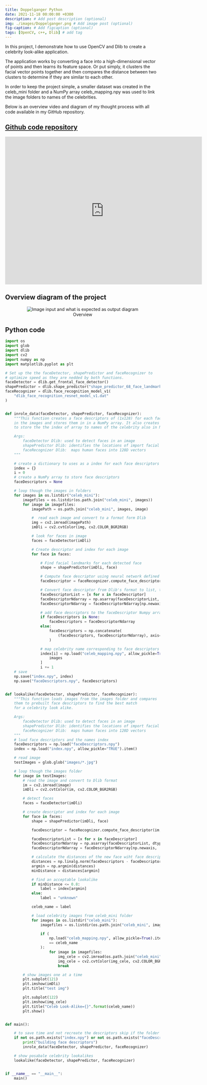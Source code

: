 ```yaml
---
title: Doppelganger Python
date: 2021-11-18 00:00:00 +0300
description: # Add post description (optional)
img: ./images/Doppelganger.png # Add image post (optional)
fig-caption: # Add figcaption (optional)
tags: [OpenCV, c++, Dlib] # add tag
---
```


In this project, I demonstrate how to use OpenCV and Dlib to create a celebrity look-alike application.

The application works by converting a face into a high-dimensional vector of points and then learns its feature space. Or put simply, it clusters the facial vector points together and then compares the distance between two clusters to determine if they are similar to each other.

In order to keep the project simple, a smaller dataset was created in the celeb_mini folder and a NumPy array celeb_mapping.npy was used to link the image folders to names of the celebrities. 

Below is an overview video and diagram of my thought process with all code available in my GitHub repository. 

## <a href="https://github.com/matthewaltenburg/virtual_makeup_opencv.git" target="_blank">Github code repository</a>

<p align="center">
<iframe
    style="align:center"
    width="640"
    height="480"
    src="https://www.youtube.com/embed/uIhbzM1sGLo"
    frameborder="0"
    allowfullscreen
>
</iframe>
</p>

## Overview diagram of the project
<!-- /home/matthew/matthewaltenburg.me/content/blog/DoppelGanger Python/images/doppelganger.svg -->

<figure style="text-align: center;">
  <img src="./images/doppelganger2.png" alt="Image input and what is expected as output diagram">
  <figcaption>Overview</figcaption>
</figure>

## Python code

```python
import os
import glob
import dlib
import cv2
import numpy as np
import matplotlib.pyplot as plt

# Set up the the faceDetector, shapePredictor and faceRecognizer to
# optimize speed as they are nedded by both functions.
faceDetector = dlib.get_frontal_face_detector()
shapePredictor = dlib.shape_predictor("shape_predictor_68_face_landmarks.dat")
faceRecognizer = dlib.face_recognition_model_v1(
    "dlib_face_recognition_resnet_model_v1.dat"
)


def inrole_data(faceDetector, shapePredictor, faceRecognizer):
    """This function creates a face descriptors of (1x128) for each face
    in the images and stores them in in a NumPy array. It also creates a dictionary
    to store the the index of array to names of the celebrity also in NumPy array.

    Args:
        faceDetector Dlib: used to detect faces in an image
        shapePredictor Dlib: identifies the locations of import facial landmarks
        faceRecognizer Dlib:  maps human faces into 128D vectors
    """

    # create a dictionary to uses as a index for each face descriptors to celebrity name.
    index = {}
    i = 0
    # create a NumPy array to store face descriptors
    faceDescriptors = None

    # loop though the images in folders
    for images in os.listdir("celeb_mini"):
        imagefiles = os.listdir(os.path.join("celeb_mini", images))
        for image in imagefiles:
            imagePath = os.path.join("celeb_mini", images, image)

            #  read each image and convert to a format form Dlib
            img = cv2.imread(imagePath)
            imDli = cv2.cvtColor(img, cv2.COLOR_BGR2RGB)

            # look for faces in image
            faces = faceDetector(imDli)

            # Create descriptor and index for each image
            for face in faces:

                # Find facial landmarks for each detected face
                shape = shapePredictor(imDli, face)

                # Compute face descriptor using neural network defined in Dlib.
                faceDescriptor = faceRecognizer.compute_face_descriptor(img, shape)

                # Convert face descriptor from Dlib's format to list, then a NumPy array
                faceDescriptorList = [x for x in faceDescriptor]
                faceDescriptorNdarray = np.asarray(faceDescriptorList, dtype=np.float64)
                faceDescriptorNdarray = faceDescriptorNdarray[np.newaxis, :]

                # add face descriptors to the faceDescriptor Numpy array.
                if faceDescriptors is None:
                    faceDescriptors = faceDescriptorNdarray
                else:
                    faceDescriptors = np.concatenate(
                        (faceDescriptors, faceDescriptorNdarray), axis=0
                    )

                # map celebrity name corresponding to face descriptors and stored in NumPy Array
                index[i] = np.load("celeb_mapping.npy", allow_pickle=True).item()[
                    images
                ]
                i += 1
    # save
    np.save("index.npy", index)
    np.save("faceDescriptors.npy", faceDescriptors)


def lookalike(faceDetector, shapePredictor, faceRecognizer):
    """This function loads images from the images folder and compares
    them to prebuilt face descriptors to find the best match
    for a celebrity look alike.

    Args:
        faceDetector Dlib: used to detect faces in an image
        shapePredictor Dlib: identifies the locations of import facial landmarks
        faceRecognizer Dlib:  maps human faces into 128D vectors
    """
    # load face descriptors and the names index
    faceDescriptors = np.load("faceDescriptors.npy")
    index = np.load("index.npy", allow_pickle="TRUE").item()

    # read image
    testImages = glob.glob("images/*.jpg")

    # loop though the images folder
    for image in testImages:
        # read the image and convert to Dlib format
        im = cv2.imread(image)
        imDli = cv2.cvtColor(im, cv2.COLOR_BGR2RGB)

        # detect faces
        faces = faceDetector(imDli)

        # create descriptor and index for each image
        for face in faces:
            shape = shapePredictor(imDli, face)

            faceDescriptor = faceRecognizer.compute_face_descriptor(im, shape)

            faceDescriptorList = [x for x in faceDescriptor]
            faceDescriptorNdarray = np.asarray(faceDescriptorList, dtype=np.float64)
            faceDescriptorNdarray = faceDescriptorNdarray[np.newaxis, :]

            # calculate the distances of the new face wiht face descriptors of celebrities
            distances = np.linalg.norm(faceDescriptors - faceDescriptorNdarray, axis=1)
            argmin = np.argmin(distances)
            minDistance = distances[argmin]

            # find an acceptable lookalike
            if minDistance <= 0.8:
                label = index[argmin]
            else:
                label = "unknown"

            celeb_name = label

            # load celebrity images from celeb_mini folder
            for images in os.listdir("celeb_mini"):
                imagefiles = os.listdir(os.path.join("celeb_mini", images))

                if (
                    np.load("celeb_mapping.npy", allow_pickle=True).item()[images]
                    == celeb_name
                ):
                    for image in imagefiles:
                        img_cele = cv2.imread(os.path.join("celeb_mini", images, image))
                        img_cele = cv2.cvtColor(img_cele, cv2.COLOR_BGR2RGB)
                        break

        # show images one at a time
        plt.subplot(121)
        plt.imshow(imDli)
        plt.title("test img")

        plt.subplot(122)
        plt.imshow(img_cele)
        plt.title("Celeb Look-Alike={}".format(celeb_name))
        plt.show()


def main():

    # to save time and not recreate the descriptors skip if the folder and index already exist
    if not os.path.exists("index.npy") or not os.path.exists("faceDescriptors.npy"):
        print("building face descriptors")
        inrole_data(faceDetector, shapePredictor, faceRecognizer)

    # show posabale celebrity lookalikes
    lookalike(faceDetector, shapePredictor, faceRecognizer)


if __name__ == "__main__":
    main()
```